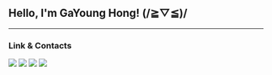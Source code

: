 ## Hello, I'm GaYoung Hong! (/≧▽≦)/
---
<h3>Link & Contacts</h3>
<a href="https://blog.naver.com/okmohae" target="_blank"><img src="https://img.shields.io/badge/BLOG-09B3AF?style=for-the-badge&logo=storyblok&logoColor=white"/></a>
<a href="https://velog.io/@kaouo" target="_blank"><img src="https://img.shields.io/badge/VELOG-20C997?style=for-the-badge&logo=velog&logoColor=white"/></a>
<a href="https://www.instagram.com/kaouo.i" target="_blank"><img src="https://img.shields.io/badge/INSTAGRAM-E4405F?style=for-the-badge&logo=instagram&logoColor=white"/></a>
<a href="https://www.youtube.com/channel/UCaRDi8Oq65CM84tslSiKJVQ" target="_blank"><img src="https://img.shields.io/badge/YOUTUBE-FF0000?style=for-the-badge&logo=youtube&logoColor=white"/></a>
